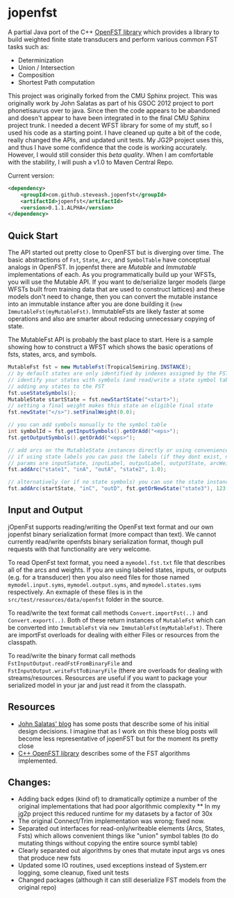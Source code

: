 jopenfst
========

A partial Java port of the C++ [OpenFST library](http://www.openfst.org/twiki/bin/view/FST/WebHome) which provides a library to
 build weighted finite state transducers and perform various common FST tasks such as:

* Determinization
* Union / Intersection 
* Composition
* Shortest Path computation
 
This project was originally forked from the CMU Sphinx project.  This was originally work by John 
Salatas as part of his GSOC 2012 project to port phonetisaurus over to java.  Since then the code appears to be 
abandoned and doesn't appear to have been integrated in to the final CMU Sphinx project trunk.  I needed a decent 
WFST library for some of my stuff, so I used his code as a starting point. I have cleaned up quite a bit
 of the code, really changed the APIs, and updated unit tests. My JG2P project uses this, and thus I have
 some confidence that the code is working accurately. However, I would still consider this *beta quality*. When I am comfortable with the stability, I will push a v1.0 to Maven Central Repo.
 
Current version:
```xml
<dependency>
    <groupId>com.github.steveash.jopenfst</groupId>
    <artifactId>jopenfst</artifactId>
    <version>0.1.1.ALPHA</version>
</dependency>
```

Quick Start
-----------
The API started out pretty close to OpenFST but is diverging over time. The basic abstractions of `Fst`, `State`, `Arc`,
and `SymbolTable` have conceptual analogs in OpenFST. In jopenfst there are *Mutable* and *Immutable* implementations
of each. As you programmatically build up your WFSTs, you will use the Mutable API.  If you want to de/serialize larger
models (large WFSTs built from training data that are used to construct lattices) and these models don't need to change, then you can convert the mutable instance into an immutable instance after you are done building it (`new ImmutableFst(myMutableFst)`.
ImmutableFsts are likely faster at some operations and also are smarter about reducing unnecessary copying of state.

The MutableFst API is probably the bast place to start. Here is a sample showing how to
construct a WFST which shows the basic operations of fsts, states, arcs, and symbols.

```java
MutableFst fst = new MutableFst(TropicalSemiring.INSTANCE);
// by default states are only identified by indexes assigned by the FST, if you want to instead
// identify your states with symbols (and read/write a state symbol table) then call this before
// adding any states to the FST
fst.useStateSymbols();
MutableState startState = fst.newStartState("<start>");
// setting a final weight makes this state an eligible final state
fst.newState("</s>").setFinalWeight(0.0);

// you can add symbols manually to the symbol table
int symbolId = fst.getInputSymbols().getOrAdd("<eps>");
fst.getOutputSymbols().getOrAdd("<eps>");

// add arcs on the MutableState instances directly or using convenience methods on the fst instance
// if using state labels you can pass the labels (if they dont exist, new states will be created)
// params are inputSatate, inputLabel, outputLabel, outputState, arcWeight
fst.addArc("state1", "inA", "outA", "state2", 1.0);

// alternatively (or if no state symbols) you can use the state instances
fst.addArc(startState, "inC", "outD", fst.getOrNewState("state3"), 123.0);

```
Input and Output
----------------
jOpenFst supports reading/writing the OpenFst text format and our own jopenfst binary serialization format (more compact than text). We cannot currently read/write openfsts binary serialization format, though pull requests with that functionality are very welcome.

To read OpenFst text format, you need a `mymodel.fst.txt` file that describes all of the arcs and weights. If you are using labeled states, inputs, or outputs (e.g. for a transducer) then you also need files for those named `mymodel.input.syms`, `mymodel.output.syms`, and `mymodel.states.syms` respectively. An exmaple of these files is in the `src/test/resources/data/openfst` folder in the source.

To read/write the text format call methods `Convert.importFst(..)` and `Convert.export(..)`. Both of these return instances of `MutableFst` which can be converted into `ImmutableFst` via `new ImmutableFst(myMutableFst)`.   There are importFst overloads for dealing with either Files or resources from the classpath.

To read/write the binary format call methods `FstInputOutput.readFstFromBinaryFile` and `FstInputOutput.writeFstToBinaryFile` (there are overloads for dealing with streams/resources.  Resources are useful if you want to package your serialized model in your jar and just read it from the classpath.

Resources
---------

* [John Salatas' blog](http://jsalatas.ictpro.gr/tag/java-fst/) has some posts that describe some of his initial design 
decisions.  I imagine that as I work on this these blog posts will become less representative of jopenFST but for the 
moment its pretty close
* [C++ OpenFST library](http://www.openfst.org/twiki/bin/view/FST/WebHome) describes some of the FST algorithms implemented.

Changes:
------------

* Adding back edges (kind of) to dramatically optimize a number of the original implementations that had poor algorithmic complexity
** In my jg2p project this reduced runtime for my datasets by a factor of 30x
* The original Connect/Trim implementation was wrong; fixed now.
* Separated out interfaces for read-only/writeable elements (Arcs, States, Fsts) which allows
convenient things like "union" symbol tables (to do mutating things without copying the entire source symbl table)
* Clearly separated out algorithms by ones that mutate input args vs ones that produce new fsts
* Updated some IO routines, used exceptions instead of System.err logging, some cleanup, fixed unit tests
* Changed packages (although it can still deserialize FST models from the original repo)



